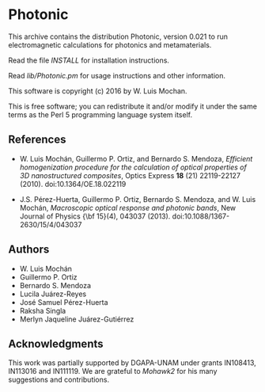 # Photonic #

This archive contains the distribution Photonic,
version 0.021
to run electromagnetic calculations for photonics and
metamaterials.

Read the file *INSTALL* for installation instructions.

Read *lib/Photonic.pm* for usage instructions and other information.

This software is copyright (c) 2016 by W. Luis Mochan.

This is free software; you can redistribute it and/or modify it under
the same terms as the Perl 5 programming language system itself.

## References ##

 - W. Luis Mochán, Guillermo P. Ortiz, and Bernardo S. Mendoza,
*Efficient homogenization procedure for the calculation of optical properties of 3D nanostructured composites*,
Optics Express **18** (21) 22119-22127 (2010).
doi:10.1364/OE.18.022119

 - J.S. Pérez-Huerta, Guillermo P. Ortiz, Bernardo S. Mendoza, and
   W. Luis Mochán,
*Macroscopic optical response and photonic bands*,
New Journal of Physics {\bf 15}(4), 043037 (2013).
doi:10.1088/1367-2630/15/4/043037

## Authors ##

  - W. Luis Mochán
  - Guillermo P. Ortiz
  - Bernardo S. Mendoza
  - Lucila Juárez-Reyes
  - José Samuel Pérez-Huerta
  - Raksha Singla
  - Merlyn Jaqueline Juárez-Gutiérrez

## Acknowledgments ##

This work was partially supported by DGAPA-UNAM under grants IN108413,
IN113016 and IN111119. We are grateful to *Mohawk2* for his many
suggestions and contributions.
